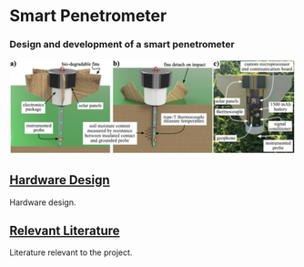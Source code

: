 # Smart Penetrometer
### Design and development of a smart penetrometer

<p align="center">
<img src="image.PNG" alt="drawing" width="700"/>
</p>
<p align="center">
</p>

## [Hardware Design](hardware_design)
Hardware design.

## [Relevant Literature](relevant_literature)
Literature relevant to the project.










